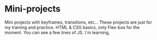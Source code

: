 # Mini-projects
Mini projects with keyframes, transitions, etc...
These projects are just for my training and practice. HTML & CSS basics, only Flex-box for the moment. 
You can see a few lines of JS. I´m learning, 
